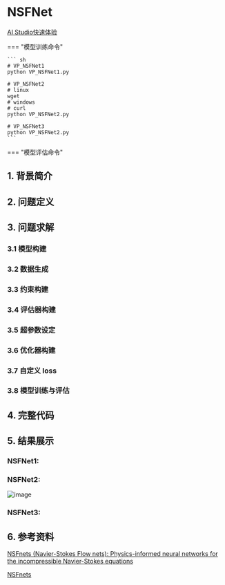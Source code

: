 # NSFNet 

<a href="https://aistudio.baidu.com/studio/project/partial/verify/6832363/da4e1b9b08f14bd4baf9b8b6922b5b7e" class="md-button md-button--primary" style>AI Studio快速体验</a>

=== "模型训练命令"

    ``` sh
    # VP_NSFNet1
    python VP_NSFNet1.py

    # VP_NSFNet2
    # linux
    wget 
    # windows
    # curl 
    python VP_NSFNet2.py

    # VP_NSFNet3
    python VP_NSFNet2.py
    ```

=== "模型评估命令"

## 1. 背景简介

## 2. 问题定义

## 3. 问题求解

### 3.1 模型构建

### 3.2 数据生成

### 3.3 约束构建

### 3.4 评估器构建

### 3.5 超参数设定

### 3.6 优化器构建

### 3.7 自定义 loss

### 3.8 模型训练与评估

## 4. 完整代码

## 5. 结果展示
### NSFNet1:

### NSFNet2:
![image](https://github.com/DUCH714/hackthon5th53/blob/develop/examples/NSFNet/fig/movie.gif)

### NSFNet3:

## 6. 参考资料
[NSFnets (Navier-Stokes Flow nets): Physics-informed neural networks for the incompressible Navier-Stokes equations](https://arxiv.org/abs/2003.06496)

[NSFnets](https://github.com/Alexzihaohu/NSFnets/tree/master)
